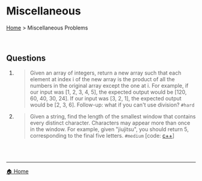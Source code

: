 # Miscellaneous

[Home](./index.md) > Miscellaneous Problems

<br>

## Questions

1. > Given an array of integers, return a new array such that each element at index i of the new array is the product of all the numbers in the original array except the one at i. For example, if our input was [1, 2, 3, 4, 5], the expected output would be [120, 60, 40, 30, 24]. If our input was [3, 2, 1], the expected output would be [2, 3, 6]. Follow-up: what if you can't use division? `#hard`

2. > Given a string, find the length of the smallest window that contains every distinct character. Characters may appear more than once in the window. For example, given "jiujitsu", you should return 5, corresponding to the final five letters. `#medium` [code: [c++](https://github.com/The-IT-Crew/Interview-Maze/blob/main/Problem%20Solving/miscellaneous/smallest_window.cpp)]





<br>
<br>

----
[🏠 Home](./index.md)
